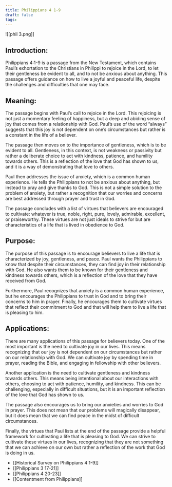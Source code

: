 ```yaml
---
title: Philippians 4 1-9
draft: false
tags:
---
```

![[phil 3.png]]
## Introduction:

Philippians 4:1-9 is a passage from the New Testament, which contains Paul’s exhortation to the Christians in Philippi to rejoice in the Lord, to let their gentleness be evident to all, and to not be anxious about anything. This passage offers guidance on how to live a joyful and peaceful life, despite the challenges and difficulties that one may face.

## Meaning:

The passage begins with Paul’s call to rejoice in the Lord. This rejoicing is not just a momentary feeling of happiness, but a deep and abiding sense of joy that comes from a relationship with God. Paul’s use of the word “always” suggests that this joy is not dependent on one’s circumstances but rather is a constant in the life of a believer.

The passage then moves on to the importance of gentleness, which is to be evident to all. Gentleness, in this context, is not weakness or passivity but rather a deliberate choice to act with kindness, patience, and humility towards others. This is a reflection of the love that God has shown to us, and it is a way of demonstrating that love to others.

Paul then addresses the issue of anxiety, which is a common human experience. He tells the Philippians to not be anxious about anything, but instead to pray and give thanks to God. This is not a simple solution to the problem of anxiety, but rather a recognition that our worries and concerns are best addressed through prayer and trust in God.

The passage concludes with a list of virtues that believers are encouraged to cultivate: whatever is true, noble, right, pure, lovely, admirable, excellent, or praiseworthy. These virtues are not just ideals to strive for but are characteristics of a life that is lived in obedience to God.

## Purpose:

The purpose of this passage is to encourage believers to live a life that is characterized by joy, gentleness, and peace. Paul wants the Philippians to know that despite their circumstances, they can find joy in their relationship with God. He also wants them to be known for their gentleness and kindness towards others, which is a reflection of the love that they have received from God.

Furthermore, Paul recognizes that anxiety is a common human experience, but he encourages the Philippians to trust in God and to bring their concerns to him in prayer. Finally, he encourages them to cultivate virtues that reflect their commitment to God and that will help them to live a life that is pleasing to him.

## Applications:

There are many applications of this passage for believers today. One of the most important is the need to cultivate joy in our lives. This means recognizing that our joy is not dependent on our circumstances but rather on our relationship with God. We can cultivate joy by spending time in prayer, reading the Bible, and engaging in fellowship with other believers.

Another application is the need to cultivate gentleness and kindness towards others. This means being intentional about our interactions with others, choosing to act with patience, humility, and kindness. This can be challenging, especially in difficult situations, but it is an important reflection of the love that God has shown to us.

The passage also encourages us to bring our anxieties and worries to God in prayer. This does not mean that our problems will magically disappear, but it does mean that we can find peace in the midst of difficult circumstances.

Finally, the virtues that Paul lists at the end of the passage provide a helpful framework for cultivating a life that is pleasing to God. We can strive to cultivate these virtues in our lives, recognizing that they are not something that we can achieve on our own but rather a reflection of the work that God is doing in us.

- [[Historical Survey on Philippians 4 1-9]]
- [[Philippians 3 17-21]]
- [[Philippians 4 20-23]]
- [[Contentment from Philippians]]

